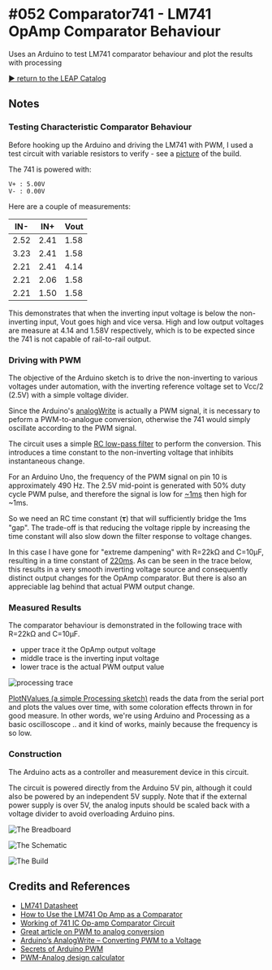 # #052 Comparator741 - LM741 OpAmp Comparator Behaviour

Uses an Arduino to test LM741 comparator behaviour and plot the results with processing


[:arrow_forward: return to the LEAP Catalog](https://leap.tardate.com)

## Notes


### Testing Characteristic Comparator Behaviour

Before hooking up the Arduino and driving the LM741 with PWM, I used a test circuit with variable resistors to
verify - see a [picture](./assets/Comparator741_manual_test.jpg?raw=true) of the build.

The 741 is powered with:

    V+ : 5.00V
    V- : 0.00V

Here are a couple of measurements:

| IN-  | IN+  | Vout |
|------|------|------|
| 2.52 | 2.41 | 1.58 |
| 3.23 | 2.41 | 1.58 |
| 2.21 | 2.41 | 4.14 |
| 2.21 | 2.06 | 1.58 |
| 2.21 | 1.50 | 1.58 |

This demonstrates that when the inverting input voltage is below the non-inverting input, Vout goes high and vice versa. High and low output voltages are measure at 4.14 and 1.58V respectively, which is to be expected since the 741 is not capable of rail-to-rail output.

### Driving with PWM

The objective of the Arduino sketch is to drive the non-inverting to various voltages under automation,
with the inverting reference voltage set to Vcc/2 (2.5V) with a simple voltage divider.

Since the Arduino's [analogWrite](http://arduino.cc/en/Reference/analogWrite) is actually a PWM signal,
it is necessary to peform a PWM-to-analogue conversion, otherwise the 741 would simply oscillate according to the PWM signal.

The circuit uses a simple [RC low-pass filter](http://en.wikipedia.org/wiki/Low-pass_filter) to perform the conversion.
This introduces a time constant to the non-inverting voltage that inhibits instantaneous change.

For an Arduino Uno, the frequency of the PWM signal on pin 10 is approximately 490 Hz.
The 2.5V mid-point is generated with 50% duty cycle PWM pulse, and therefore the signal is low for
[~1ms](https://www.wolframalpha.com/input/?i=1%2F2+*+1%2F490) then high for ~1ms.

So we need an RC time constant (𝛕) that will sufficiently bridge the 1ms "gap". The trade-off is that reducing the voltage ripple
by increasing the time constant will also slow down the filter response to voltage changes.

In this case I have gone for "extreme dampening" with R=22kΩ and C=10μF, resulting in a time constant of [220ms](https://www.wolframalpha.com/input/?i=22k%CE%A9+*+10%CE%BCF).
As can be seen in the trace below, this results in a very smooth inverting voltage source and consequently distinct output changes
for the OpAmp comparator. But there is also an appreciable lag behind that actual PWM output change.

### Measured Results

The comparator behaviour is demonstrated in the following trace with R=22kΩ and C=10μF.
* upper trace it the OpAmp output voltage
* middle trace is the inverting input voltage
* lower trace is the actual PWM output value

![processing trace](./assets/processing_trace.png?raw=true)

[PlotNValues (a simple Processing sketch)](../../processing/PlotNValues) reads the data from the serial port and plots the values over time, with some coloration effects thrown in for good measure. In other words, we're using Arduino and Processing as a basic oscilloscope .. and it kind of works, mainly because the frequency is so low.

### Construction

The Arduino acts as a controller and measurement device in this circuit.

The circuit is powered directly from the Arduino 5V pin, although it could also be powered by an independent 5V supply.
Note that if the external power supply is over 5V, the analog inputs should be scaled back with a voltage divider to avoid overloading
Arduino pins.


![The Breadboard](./assets/Comparator741_bb.jpg?raw=true)

![The Schematic](./assets/Comparator741_schematic.jpg?raw=true)

![The Build](./assets/Comparator741_build.jpg?raw=true)

## Credits and References
* [LM741 Datasheet](https://www.futurlec.com/Linear/LM741CN.shtml)
* [How to Use the LM741 Op Amp as a Comparator](http://www.learningaboutelectronics.com/Articles/LM741-op-amp-comparator.php)
* [Working of 741 IC Op-amp Comparator Circuit](http://www.circuitstoday.com/op-amp-comparator)
* [Great article on PWM to analog conversion](http://www.allegromicro.com/en/Design-Center/Technical-Documents/Hall-Effect-Sensor-IC-Publications/Method-for-Converting-a-PWM-Output-to-an-Analog-Output-When-Using-Hall-Effect-Sensor-ICs.aspx)
* [Arduino’s AnalogWrite – Converting PWM to a Voltage](http://provideyourown.com/2011/analogwrite-convert-pwm-to-voltage/)
* [Secrets of Arduino PWM](http://arduino.cc/en/Tutorial/SecretsOfArduinoPWM)
* [PWM-Analog design calculator](http://sim.okawa-denshi.jp/en/PWMtool.php)

